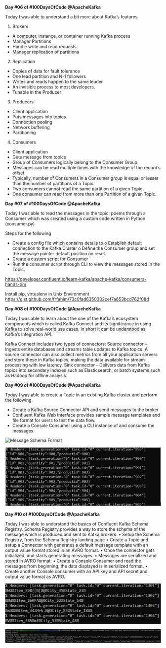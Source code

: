 **Day #06 of #100DaysOfCode @ApacheKafka**

Today I was able to understand a bit more about Kafka’s features
1.	Brokers
-	A computer, instance, or container running Kafka process
-	Manager Partitions
-	Handle write and read requests
-	Manager replication of partitions
2.	Replication
-	Copies of data for fault tolerance
-	One lead partition and N-1 followers
-	Writes and reads happen to the same leader
-	An invisible process to most developers.
-	Tunable in the Producer
3.	Producers
-	Client application
-	Puts messages into topics
-	Connection pooling
-	Network buffering
-	Partitioning
4.	Consumers
-	Client application
-	Gets message from topics
-	Group of Consumers logically belong to the Consumer Group
-	Messages can be read multiple times with the knowledge of the record’s offset
-	Typically, number of Consumers in a Consumer group is equal or lesser than the number of partitions of a Topic.
-	Two consumers cannot read the same partition of a given Topic.
-	One consumer can read from more than one Partition of a given Topic.

**Day #07 of #100DaysOfCode @ApacheKafka**

Today I was able to read the messages in the topic: poems through a Consumer which was created using a custom code written in Python (consumer.py)

Steps for the following
-	Create a config file which contains details to 
o	Establish default connection to the Kafka Cluster
o	Define the Consumer group and set the message pointer default position on reset.
-	Create a custom script for Consumer
-	Run the consumer script through CLI to view the messages stored in the Topic.

https://developer.confluent.io/learn-kafka/apache-kafka/consumers-hands-on/

Install pip, virtualenv in Unix Environment
https://gist.github.com/frfahim/73c0fad6350332cef7a653bcd762f08d

**Day #08 of #100DaysOfCode @ApacheKafka**

Today I was able to learn about the one of the Kafka’s ecosystem components which is called Kafka Connect and its significance in using Kafka to solve real-world use cases. In short it can be understood as Kafka’s Integration API.

Kafka Connect includes two types of connectors:
Source connector – Ingests entire databases and streams table updates to Kafka topics. A source connector can also collect metrics from all your application servers and store these in Kafka topics, making the data available for stream processing with low latency.
Sink connector – Delivers data from Kafka topics into secondary indexes such as Elasticsearch, or batch systems such as Hadoop for offline analysis.


**Day #09 of #100DaysOfCode @ApacheKafka**

Today I was able to create a Topic in an existing Kafka cluster and perform the following.
-	Create a Kafka Source Connector API and send messages to the broker
-	Confluent Kafka Web Interface provides sample message templates and file format for users to test the data flow.
-	Create a Console Consumer using a CLI instance of and consume the messages.

![Message Schema Format](DataSchemaFormat-at-Rest.png)

![Sample Messages](SampleMessages.jpg)

**Day #10 of #100DaysOfCode @ApacheKafka**

Today I was able to understand the basics of Confluent Kafka Schema Registry. Schema Registry provides a way to store the schema of the message which is produced and sent to Kafka brokers. 
•	Setup the Schema Registry, from the Schema Registry landing page
•	Create a Topic and setup a Connector with generates a default message template with an output value format stored in an AVRO format.
•	Once the connector gets initialized, and starts generating messages.
•	Messages are serialized and stored in AVRO format.
•	Create a Console Consumer and read the messages from beginning, the data displayed is in serialized format.
•	Create another Console consumer with an API key and API secret and output value format as AVRO.

![Output Format = AVRO](DataSerialized.jpg) 

![De-serialized data using the API Key value and secret](Data_deserialized.jpg)
